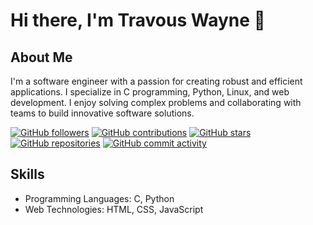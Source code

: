# Hi there, I'm Travous Wayne 👋

## About Me
I'm a software engineer with a passion for creating robust and efficient applications. I specialize in C programming, Python, Linux, and web development. I enjoy solving complex problems and collaborating with teams to build innovative software solutions.

[![GitHub followers](https://img.shields.io/github/followers/TravousWayne?style=social)](https://github.com/TravousWayne)
[![GitHub contributions](https://img.shields.io/github/contributions/TravousWayne)](https://github.com/TravousWayne)
[![GitHub stars](https://img.shields.io/github/stars/TravousWayne?style=social)](https://github.com/TravousWayne)
[![GitHub repositories](https://img.shields.io/badge/Repos-17-brightgreen)](https://github.com/TravousWayne?tab=repositories)
[![GitHub commit activity](https://img.shields.io/github/commit-activity/m/TravousWayne)](https://github.com/TravousWayne)

## Skills
- Programming Languages: C, Python
- Web Technologies: HTML, CSS, JavaScript
